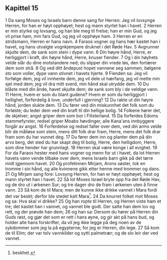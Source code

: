 ## Kapittel 15

1 Da sang Moses og Israels barn denne sang for Herren: Jeg vil lovsynge Herren, for han er høyt opphøyet; hest og mann styrtet han i havet.
2 Herren er min styrke og lovsang, og han ble meg til frelse; han er min Gud, og jeg vil prise ham, min fars Gud, og jeg vil opphøye ham.
3 Herren er en stridsmann, Herren er hans navn.
4 Faraos vogner og hans hær kastet han i havet, og hans utvalgte vognkjempere druknet i det Røde Hav.
5 Avgrunner skjulte dem, de sank som stein i dype vann.
6 Din høyre hånd, Herre, er herliggjort i kraft, din høyre hånd, Herre, knuser fiender.
7 Og i din høyhets velde slår du dine motstandere ned; du slipper din vrede løs, den fortærer dem som strå.
8 Og ved ditt åndepust hopet vannene seg sammen, bølgene sto som voller, dype vann stivnet i havets hjerte.
9 Fienden sa: Jeg vil forfølge dem, jeg vil innhente dem, jeg vil dele ut hærfang, jeg vil mette min sjel med dem; jeg vil dra mitt sverd, min hånd skal utrydde dem.
10 Du blåste med din ånde, havet skjulte dem; de sank som bly i de veldige vann.
11 Herre, hvem er som du blant gudene? Hvem er som du herliggjort i hellighet, forferdelig å love, underfull i gjerning?
12 Du rakte ut din høyre hånd, jorden slukte dem.
13 Du fører ved din miskunnhet det folk som du forløste; du leder dem ved din kraft til din hellige bolig.
14 Folkene hører det, de skjelver; angst griper dem som bor i Filisterland.
15 Da forferdes Edoms stammefyrster, redsel griper Moabs høvdinger, alle Kana'ans innbyggere forgår av angst.
16 Forferdelse og redsel faller over dem, ved din arms velde blir de målløse som stein, mens ditt folk drar fram, Herre, mens det folk drar fram som du har vunnet deg.
17 Du fører dem inn og planter dem på din arvs berg, det sted du har skapt deg til bolig, Herre, den helligdom, Herre, som dine hender har grunnlagt.
18 Herren skal være konge i all evighet.
19 For da Faraos hester med hans vogner og menn for ut i havet, da lot Herren havets vann vende tilbake over dem, mens Israels barn gikk på det tørre midt igjennom havet.
20 Og profetinnen Mirjam, Arons søster, tok en tromme i sin hånd, og alle kvinnene gikk etter henne med trommer og dans.
21 Og Mirjam sang fore: Lovsyng Herren, for han er høyt opphøyet; hest og mann styrtet han i havet.
22 Så lot Moses Israel bryte opp fra det Røde Hav, og de dro ut i ørkenen Sur; og tre dager dro de fram i ørkenen uten å finne vann.
23 Så kom de til Mara; men de kunne ikke drikke vannet i Mara fordi det var beskt; derfor ble stedet kalt Mara[^1].
24 Da knurret folket mot Moses og sa: Hva skal vi drikke?
25 Og han ropte til Herren, og Herren viste ham et tre; det kastet han i vannet, og vannet ble godt. Der satte han dem lov og rett, og der prøvde han dem;
26 og han sa: Dersom du hører på Herren din Guds røst, og gjør det som er rett i hans øyne, og gir akt på hans bud, og holder alle hans forskrifter, da vil jeg ikke legge på deg noen av de sykdommer som jeg la på egypterne; for jeg er Herren, din lege.
27 Så kom de til Elim; der var tolv vannkilder og sytti palmetrær; og de slo leir der ved vannet.

[^1]:  beskhet.
